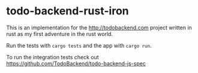 # todo-backend-rust-iron

This is an implementation for the http://todobackend.com project written in rust as my first adventure in the rust world.

Run the tests with `cargo tests` and the app with `cargo run`.

To run the integration tests check out https://github.com/TodoBackend/todo-backend-js-spec

